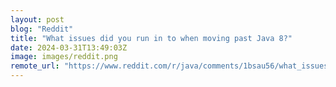 ```yaml
---
layout: post
blog: "Reddit"
title: "What issues did you run in to when moving past Java 8?"
date: 2024-03-31T13:49:03Z
image: images/reddit.png
remote_url: "https://www.reddit.com/r/java/comments/1bsau56/what_issues_did_you_run_in_to_when_moving_past/"
---
```

